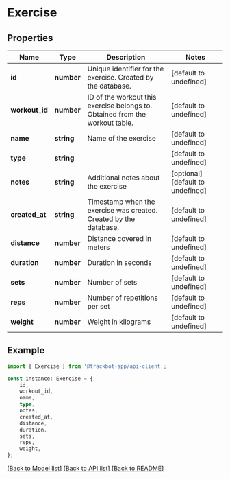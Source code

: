 # Exercise


## Properties

Name | Type | Description | Notes
------------ | ------------- | ------------- | -------------
**id** | **number** | Unique identifier for the exercise. Created by the database. | [default to undefined]
**workout_id** | **number** | ID of the workout this exercise belongs to. Obtained from the workout table. | [default to undefined]
**name** | **string** | Name of the exercise | [default to undefined]
**type** | **string** |  | [default to undefined]
**notes** | **string** | Additional notes about the exercise | [optional] [default to undefined]
**created_at** | **string** | Timestamp when the exercise was created. Created by the database. | [default to undefined]
**distance** | **number** | Distance covered in meters | [default to undefined]
**duration** | **number** | Duration in seconds | [default to undefined]
**sets** | **number** | Number of sets | [default to undefined]
**reps** | **number** | Number of repetitions per set | [default to undefined]
**weight** | **number** | Weight in kilograms | [default to undefined]

## Example

```typescript
import { Exercise } from '@trackbot-app/api-client';

const instance: Exercise = {
    id,
    workout_id,
    name,
    type,
    notes,
    created_at,
    distance,
    duration,
    sets,
    reps,
    weight,
};
```

[[Back to Model list]](../README.md#documentation-for-models) [[Back to API list]](../README.md#documentation-for-api-endpoints) [[Back to README]](../README.md)
